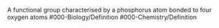 A functional group characterised by a phosphorus atom bonded to four oxygen atoms
#000-Biology/Definition #000-Chemistry/Definition 